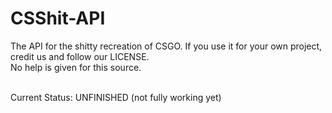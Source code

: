 # CSShit-API
The API for the shitty recreation of CSGO. If you use it for your own project, credit us and follow our LICENSE.<br>
No help is given for this source.<br><br>

Current Status: UNFINISHED (not fully working yet)
